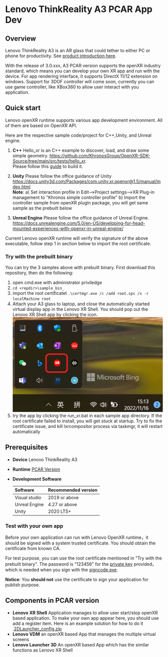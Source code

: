 # Lenovo ThinkReality A3 PCAR App Dev

## Overview

Lenovo ThinkReality A3 is an AR glass that could tether to either PC or phone for productivity. 
See [product introduction here](https://www.lenovo.com/us/en/thinkrealitya3). 

With the release of 3.0.xxx, A3 PCAR version supports the openXR industry standard, 
which means you can develop your own XR app and run with the device. 
For app rendering interface, it supports DirectX 11/12 extension on windows. 
Support for 3DOF controller will come soon, currently you can use game controller, like XBox360 to allow user 
interact with you application.

## Quick start 
Lenovo openXR runtime supports various app development environment. All of them are based on OpenXR API.

Here are the respective sample code/project for C++,Unity, and Unreal engine.
1. **C++** Hello_xr is an C++ example to discover, load, and draw some simple geometry. https://github.com/KhronosGroup/OpenXR-SDK-Source/tree/main/src/tests/hello_xr.  
Please follow this [guide](https://github.com/KhronosGroup/OpenXR-SDK-Source/blob/main/BUILDING.md) to build it.
2. **Unity** Please follow the office guidance of Unity https://docs.unity3d.com/Packages/com.unity.xr.openxr@1.5/manual/index.html
  <br>**Note**:
    a) Set interaction profile in Edit-->Project settings-->XR Plug-in management to "Khronos simple 
  controller profile" 
    b) Import the controller sample from openXR plugin package, you will get same sample as the prebuilt below
 
3. **Unreal Engine** Please follow the office guidance of Unreal Engine. https://docs.unrealengine.com/5.0/en-US/developing-for-head-mounted-experiences-with-openxr-in-unreal-engine/

Current Lenovo openXR runtime will verify the signature of the above executable, follow step 1 
in section below to import the root certificate.

### Try with the prebuilt binary ###
You can try the 3 samples above with prebuilt binary. First download this repository, then do the following:
1. open cmd.exe with administrator priviledge
2. `cd <repdir>\sample_bin_`
3. import the root certificatet
    `.\certmgr.exe /c /add root.spc /s -r localMachine root`  
4. Attach your A3 glass to laptop, and close the automatically started virtual display app in the 
   Lenovo XR Shell. You should pop out the Lenovo XR Shell app by clicking the icon. 
 ![Iconpic](pic/XRShell.png)
5. try the app by clicking the run_xr.bat in each sample app directory. If the root certificate 
failed to install, you will get stuck at startup. Try to fix the certificate issue, and kill 
lxrcompositor process via taskmgr, it will restart automatically


## Prerequisites
- **Device**    Lenovo ThinkReality A3
- **Runtime**   [PCAR Version](https://support.lenovo.com/us/en/downloads/vdm)
- **Development Software** 

   | Software     | Recommended version |
	|--------------|---------------------|
	| Visual studio |   2019 or above    |
	| Unreal Engine |  4.27 or above     |
	| Unity         |  2020 LTS+         |

### Test with your own app ### 
Before your own application can run with Lenovo OpenXR runtime，it should be signed with a system 
 trusted certificate. You should obtain the certificate from known CA. 

For test purpose, you can use the root certificate mentioned in "Try with the prebuilt binary". The password  is "123456" for the [private key](./sample_bin/root.pvk) provided， which is needed when you sign with the [signcode.exe](./sample_bin/signcode.exe).  

**Notice**: You **should not** use the certificate to sign your application for publish purpose. 

## Components in PCAR version
- **Lenovo XR Shell** Application manages to allow user start/stop openXR based application. To make your own app appear here, you should use add a register item. Here is an example solution for how to do it  .[2DLauncher_config.zip](./2DLauncher_Config.zip)
- **Lenovo VDM** an openXR based App that manages the multiple virtual screens
- **Lenovo Launcher 3D** An openXR based App which has the similar functions as Lenovo XR Shell




 
